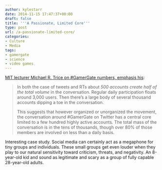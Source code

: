 ```yaml
---
author: kylestarr
date: 2014-11-15 17:47:37+00:00
draft: false
title: '''A Passionate, Limited Core'''
type: post
url: /a-passionate-limited-core/
categories:
- Culture
- Media
tags:
- gamergate
- science
- video games
---
```


[MIT lecturer Michael R. Trice on #GamerGate numbers, emphasis his](https://medium.com/@MikeRTrice/gamergate-in-data-perspective-part-ii-gamergate-data-versus-gaming-data-9323ed68535f):

> In both the case of tweets and RTs about _500 accounts create half of the total volume_ in the conversation. Regular daily participation floats around 3,000 users. Then there’s a large body of several thousand accounts dipping a toe in the conversation.
>
> This suggests that however organized or unorganized the movement, the conversation around #GamerGate on Twitter has a central core limited to a few hundred highly active accounts. The total mass of the conversation is in the tens of thousands, though over 80% of those members are involved on less than a daily basis.

Interesting case study. Social media can certainly act as a megaphone for tiny groups and individuals. These small groups get even louder when they play to our natural sensitivity toward criticism, threats, and negativity. An 8-year-old kid and sound as legitimate and scary as a group of fully capable 28-year-old adults.
